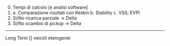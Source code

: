 0. Tempi di calcolo [e analisi software]
1. 
    a. Comparazione risultati con Keskin
    b. Stability
    c. VSS; EVPI
2. Si/No ricarica parziale -> Delta
3. Si/No scambio di pickup -> Delta
-------


Long Term
[] veicoli eterogenei
